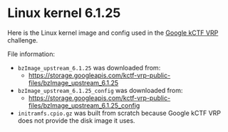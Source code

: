 # Linux kernel 6.1.25

Here is the Linux kernel image and config used in the [Google kCTF VRP][ctf]
challenge.

 [ctf]: https://google.github.io/kctf/vrp.html

File information:
 - `bzImage_upstream_6.1.25` was downloaded from:
   - https://storage.googleapis.com/kctf-vrp-public-files/bzImage_upstream_6.1.25
 - `bzImage_upstream_6.1.25_config` was downloaded from:
   - https://storage.googleapis.com/kctf-vrp-public-files/bzImage_upstream_6.1.25_config
 - `initramfs.cpio.gz` was built from scratch because Google kCTF VRP does not
   provide the disk image it uses.
